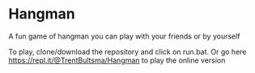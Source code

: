# Hangman

A fun game of hangman you can play with your friends or by yourself

To play, clone/download the repository and click on run.bat. Or go here https://repl.it/@TrentBultsma/Hangman to play the online version
